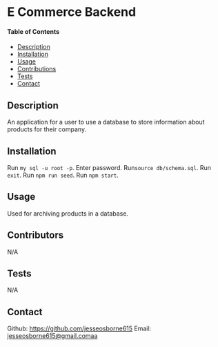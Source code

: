 # E Commerce Backend

   #### Table of Contents

  * [Description](#description)
  * [Installation](#installation)
  * [Usage](#usage)
  * [Contributions](#contributors)
  * [Tests](#tests)
  * [Contact](#contatct)

  ## Description
  An application for a user to use a database to store information about products for their company.

  ## Installation
  Run `my sql -u root -p`. Enter password. Run`source db/schema.sql`. Run `exit`. Run `npm run seed`. Run `npm start`.

  ## Usage
  Used for archiving products in a database.

  ## Contributors
  N/A

  ## Tests
  N/A

   ## Contact
  Github: https://github.com/jesseosborne615
  Email: jesseosborne615@gmail.comaa
